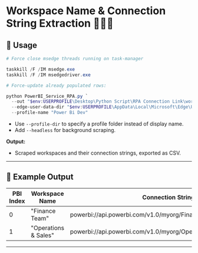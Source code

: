 # Workspace Name & Connection String Extraction 🚀🧩✨

## 🚦 Usage

```ps1
# Force close msedge threads running on task-manager

taskkill /F /IM msedge.exe
taskkill /F /IM msedgedriver.exe

# Force-update already populated rows:

python PowerBI_Service_RPA.py `
  --out "$env:USERPROFILE\Desktop\Python Script\RPA Connection Link\workspaces.csv" `
  --edge-user-data-dir "$env:USERPROFILE\AppData\Local\Microsoft\Edge\User Data" `
  --profile-name "Power Bi Dev"

```


- Use `--profile-dir` to specify a profile folder instead of display name.
- Add `--headless` for background scraping.

**Output:**  
- Scraped workspaces and their connection strings, exported as CSV.

---

## 🏁 Example Output

| PBI Index | Workspace Name         | Connection String                                                        |
|-----------|-----------------------|--------------------------------------------------------------------------|
| 0         | "Finance Team"        | powerbi://api.powerbi.com/v1.0/myorg/Finance%20Team                      |
| 1         | "Operations & Sales"  | powerbi://api.powerbi.com/v1.0/myorg/Operations%20%26%20Sales            |

---
